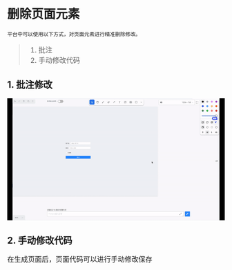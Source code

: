 # 删除页面元素

    平台中可以使用以下方式，对页面元素进行精准删除修改。

<div style = "font-size:16px;">

> 1. 批注
> 2. 手动修改代码

</div>

## 1. 批注修改
<div style="display: flex; justify-content:center; align-items:center;">
<img src="./assets/examples/Web/remove_element.gif" alt="绘制草图" width="100%"></div>

## 2. 手动修改代码

<div style = "font-size:16px;">

在生成页面后，页面代码可以进行手动修改保存

</div>

